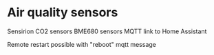 # Air quality sensors

Sensirion CO2 sensors
BME680 sensors
MQTT link to Home Assistant

Remote restart possible with "reboot" mqtt message
